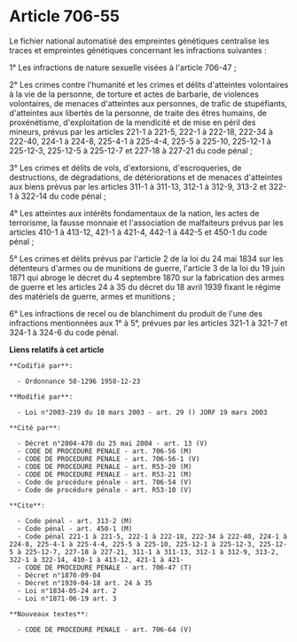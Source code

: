 # Article 706-55

Le fichier national automatisé des empreintes génétiques centralise les traces et empreintes génétiques concernant les
infractions suivantes :

1° Les infractions de nature sexuelle visées à l'article 706-47 ;

2° Les crimes contre l'humanité et les crimes et délits d'atteintes volontaires à la vie de la personne, de torture et actes
de barbarie, de violences volontaires, de menaces d'atteintes aux personnes, de trafic de stupéfiants, d'atteintes aux
libertés de la personne, de traite des êtres humains, de proxénétisme, d'exploitation de la mendicité et de mise en péril des
mineurs, prévus par les articles 221-1 à 221-5, 222-1 à 222-18, 222-34 à 222-40, 224-1 à 224-8, 225-4-1 à 225-4-4, 225-5 à
225-10, 225-12-1 à 225-12-3, 225-12-5 à 225-12-7 et 227-18 à 227-21 du code pénal ;

3° Les crimes et délits de vols, d'extorsions, d'escroqueries, de destructions, de dégradations, de détériorations et de
menaces d'atteintes aux biens prévus par les articles 311-1 à 311-13, 312-1 à 312-9, 313-2 et 322-1 à 322-14 du code pénal ;

4° Les atteintes aux intérêts fondamentaux de la nation, les actes de terrorisme, la fausse monnaie et l'association de
malfaiteurs prévus par les articles 410-1 à 413-12, 421-1 à 421-4, 442-1 à 442-5 et 450-1 du code pénal ;

5° Les crimes et délits prévus par l'article 2 de la loi du 24 mai 1834 sur les détenteurs d'armes ou de munitions de guerre,
l'article 3 de la loi du 19 juin 1871 qui abroge le décret du 4 septembre 1870 sur la fabrication des armes de guerre et les
articles 24 à 35 du décret du 18 avril 1939 fixant le régime des matériels de guerre, armes et munitions ;

6° Les infractions de recel ou de blanchiment du produit de l'une des infractions mentionnées aux 1° à 5°, prévues par les
articles 321-1 à 321-7 et 324-1 à 324-6 du code pénal.

**Liens relatifs à cet article**

	**Codifié par**:

	  - Ordonnance 58-1296 1958-12-23

	**Modifié par**:

	  - Loi n°2003-239 du 18 mars 2003 - art. 29 () JORF 19 mars 2003

	**Cité par**:

	  - Décret n°2004-470 du 25 mai 2004 - art. 13 (V)
	  - CODE DE PROCEDURE PENALE - art. 706-56 (M)
	  - CODE DE PROCEDURE PENALE - art. 706-56-1 (V)
	  - CODE DE PROCEDURE PENALE - art. R53-20 (M)
	  - CODE DE PROCEDURE PENALE - art. R53-21 (M)
	  - Code de procédure pénale - art. 706-54 (V)
	  - Code de procédure pénale - art. R53-10 (V)

	**Cite**:

	  - Code pénal - art. 313-2 (M)
	  - Code pénal - art. 450-1 (M)
	  - Code pénal 221-1 à 221-5, 222-1 à 222-18, 222-34 à 222-40, 224-1 à 224-8, 225-4-1 à 225-4-4, 225-5 à 225-10, 225-12-1 à 225-12-3, 225-12-5 à 225-12-7, 227-18 à 227-21, 311-1 à 311-13, 312-1 à 312-9, 313-2, 322-1 à 322-14, 410-1 à 413-12, 421-1 à 421-
	  - CODE DE PROCEDURE PENALE - art. 706-47 (T)
	  - Décret n°1870-09-04
	  - Décret n°1939-04-18 art. 24 à 35
	  - Loi n°1834-05-24 art. 2
	  - Loi n°1871-06-19 art. 3

	**Nouveaux textes**:

	  - CODE DE PROCEDURE PENALE - art. 706-64 (V)
